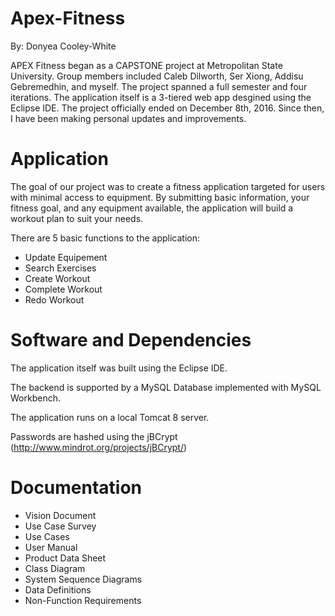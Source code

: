 # Apex-Fitness

By: Donyea Cooley-White

APEX Fitness began as a CAPSTONE project at Metropolitan State University. Group members included Caleb Dilworth, Ser Xiong, Addisu Gebremedhin,
and myself. The project spanned a full semester and four iterations. The application itself is a 3-tiered web app desgined using the 
Eclipse IDE. The project officially ended on December 8th, 2016. Since then, I have been making personal updates and improvements.


# Application
The goal of our project was to create a fitness application targeted for users with minimal access to equipment. By submitting
basic information, your fitness goal, and any equipment available, the application will build a workout plan to suit your needs.

There are 5 basic functions to the application:
- Update Equipement
- Search Exercises
- Create Workout
- Complete Workout
- Redo Workout

# Software and Dependencies

The application itself was built using the Eclipse IDE.

The backend is supported by a MySQL Database implemented with MySQL Workbench. 

The application runs on a local Tomcat 8 server.

Passwords are hashed using the jBCrypt (http://www.mindrot.org/projects/jBCrypt/)

# Documentation
- Vision Document
- Use Case Survey
- Use Cases
- User Manual
- Product Data Sheet
- Class Diagram
- System Sequence Diagrams
- Data Definitions
- Non-Function Requirements

